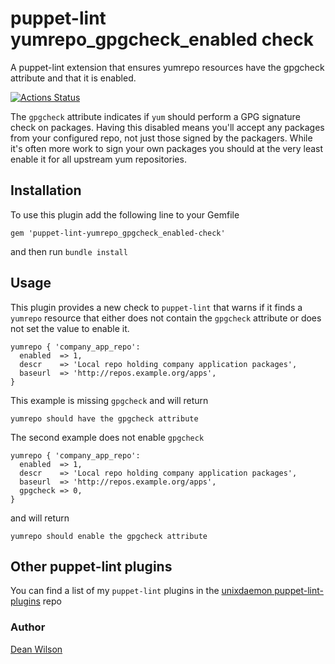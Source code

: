 # puppet-lint yumrepo_gpgcheck_enabled check

A puppet-lint extension that ensures yumrepo resources have the gpgcheck
attribute and that it is enabled.

[![Actions Status](https://github.com/deanwilson/puppet-lint-yumrepo_gpgcheck_enabled-check/workflows/Ruby/badge.svg)](https://github.com/deanwilson/puppet-lint-yumrepo_gpgcheck_enabled-check/actions)

The `gpgcheck` attribute indicates if `yum` should perform a GPG
signature check on packages. Having this disabled means you'll accept
any packages from your configured repo, not just those signed by the
packagers. While it's often more work to sign your own packages you should
at the very least enable it for all upstream yum repositories.

## Installation

To use this plugin add the following line to your Gemfile

    gem 'puppet-lint-yumrepo_gpgcheck_enabled-check'

and then run `bundle install`

## Usage

This plugin provides a new check to `puppet-lint` that warns if it finds
a `yumrepo` resource that either does not contain the `gpgcheck` attribute
or does not set the value to enable it.

    yumrepo { 'company_app_repo':
      enabled  => 1,
      descr    => 'Local repo holding company application packages',
      baseurl  => 'http://repos.example.org/apps',
    }

This example is missing `gpgcheck` and will return

    yumrepo should have the gpgcheck attribute

The second example does not enable `gpgcheck`

    yumrepo { 'company_app_repo':
      enabled  => 1,
      descr    => 'Local repo holding company application packages',
      baseurl  => 'http://repos.example.org/apps',
      gpgcheck => 0,
    }

and will return

    yumrepo should enable the gpgcheck attribute

## Other puppet-lint plugins

You can find a list of my `puppet-lint` plugins in the
[unixdaemon puppet-lint-plugins](https://github.com/deanwilson/unixdaemon-puppet-lint-plugins) repo

### Author
[Dean Wilson](http://www.unixdaemon.net)
